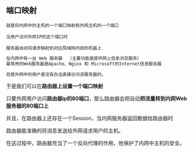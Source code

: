##  端口映射
```text
就是将内网中的主机的一个端口映射到外网主机的一个端口

当用户访问外网IP的这个端口时

服务器自动将请求映射到对应局域网内部的机器上
```


```python
在内网中有一台 Web 服务器  （主要功能是提供网上信息浏览服务）
最常用的Web服务器是Apache、Nginx 和 Microsoft的Internet信息服务器

但是外网中的用户是没有办法直接访问该服务器的。
```


于是我们可以在**路由器上设置一个端口映射**

只要外网用户访问**路由器ip的80端口**，那么路由器会把自动**把流量转到内网Web服务器的80端口上**

并且，在路由器上还存在一个Session，当内网服务器返回数据给路由器时

路由器能准确的将消息发送给外网请求用户的主机。

在这过程中，路由器充当了一个反向代理的作用，他保护了内网中主机的安全。